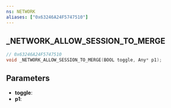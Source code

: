 ```yaml
---
ns: NETWORK
aliases: ["0x63246A24F5747510"]
---
```

## _NETWORK_ALLOW_SESSION_TO_MERGE

```c
// 0x63246A24F5747510
void _NETWORK_ALLOW_SESSION_TO_MERGE(BOOL toggle, Any* p1);
```

## Parameters
* **toggle**:
* **p1**:
